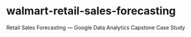 # walmart-retail-sales-forecasting
Retail Sales Forecasting — Google Data Analytics Capstone Case Study
